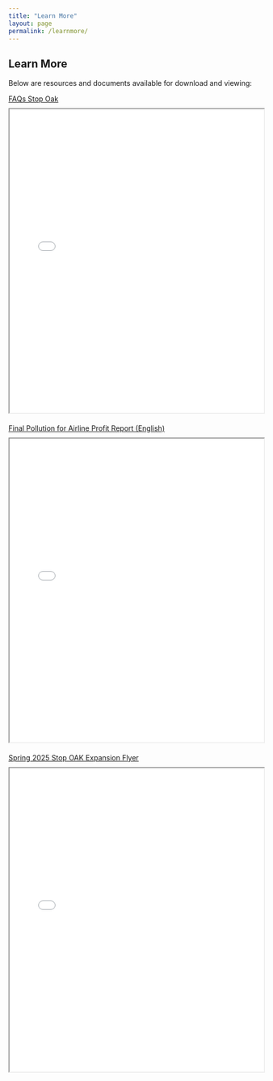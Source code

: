 ```yaml
---
title: "Learn More"
layout: page
permalink: /learnmore/
---
```


<style>
  .learnmore-container {
    display: flex;
    flex-direction: column;
    gap: 20px;
  }

  .learnmore-item {
    display: flex;
    flex-direction: column;
    gap: 10px;
  }

  .learnmore-item iframe {
    width: 100%;
    height: 600px;
  }

  @media (max-width: 768px) {
    .learnmore-item iframe {
      display: none;
    }

    .learnmore-item a {
      font-size: 1.2rem;
      color: #0073e6;
      text-decoration: underline;
    }
  }
</style>

## Learn More

Below are resources and documents available for download and viewing:

<div class="learnmore-container">
  <div class="learnmore-item">
    <a href="../assets/images/FAQs Stop Oak Updated April 2025.pdf" target="_blank">FAQs Stop Oak</a>
    <iframe src="../assets/images/FAQs Stop Oak Updated April 2025.pdf"></iframe>
  </div>

  <div class="learnmore-item">
    <a href="../assets/images/Final_Pollution-for-Airline-Profit-Report_English.pdf" target="_blank">Final Pollution for Airline Profit Report (English)</a>
    <iframe src="../assets/images/Final_Pollution-for-Airline-Profit-Report_English.pdf"></iframe>
  </div>

  <div class="learnmore-item">
    <a href="../assets/images/Spring+2025+Stop+OAK+Expansion+Flyer.pdf" target="_blank">Spring 2025 Stop OAK Expansion Flyer</a>
    <iframe src="../assets/images/Spring+2025+Stop+OAK+Expansion+Flyer.pdf"></iframe>
  </div>
</div>
